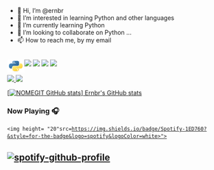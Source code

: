 - 👋 Hi, I’m @ernbr
- 👀 I’m interested in learning Python and other languages
- 🌱 I’m currently learning Python
- 💞️ I’m looking to collaborate on Python ...
- 📫 How to reach me, by my email

<div style="display: inline_block"><br>
<img align="left" alt="ern-Python" height="30" width="40" src="https://raw.githubusercontent.com/devicons/devicon/master/icons/python/python-original.svg">
</div>

<div align="left">
<div style="display: inline_block">  
<a href="https://instagram.com/emerson.a.santos" target="_blank"><img src="https://img.shields.io/badge/-Instagram-%23E4405F?style=for-the-badge&logo=instagram&logoColor=white" target="_blank"></a>
<a href="https://discord.gg/ernbr" target="_blank"><img src="https://img.shields.io/badge/Discord-7289DA?style=for-the-badge&logo=discord&logoColor=white" target="_blank"></a> 
<a href = "mailto:emerson.a.dossantos@gmail.com"><img src="https://img.shields.io/badge/-Gmail-%23333?style=for-the-badge&logo=gmail&logoColor=white" target="_blank"></a>
<a href="https://www.linkedin.com/in/emerson-santos-b3790935/" target="_blank"><img src="https://img.shields.io/badge/-LinkedIn-%230077B5?style=for-the-badge&logo=linkedin&logoColor=white" target="_blank"></a> 
</div>

<br/>
<div align="left">
<div style="display: inline_block">  
<a href="https://github.com/ernbr">
<img height="180em" src="https://github-readme-stats.vercel.app/api?username=ernbr&show_icons=true&theme=chartreuse-dark&include_all_commits=true&count_private=true&hide_rank=true"/>
<img height="180em" src="https://github-readme-stats.vercel.app/api/top-langs/?username=ernbr&layout=compact&langs_count=7&theme=chartreuse-dark"/>
</div>
  
[![NOMEGIT GitHub stats](https://github-readme-stats.vercel.app/api?username=ernbr)]
[Ernbr's GitHub stats](https://github-readme-stats.vercel.app/api?username=ernbr&show_icons=true&theme=radical)
 

### Now Playing 🎧
<code><img height= "20"src=https://img.shields.io/badge/Spotify-1ED760?&style=for-the-badge&logo=spotify&logoColor=white>"></code>

[![spotify-github-profile](https://spotify-github-profile.vercel.app/api/view?uid=12185111032&cover_image=true&theme=novatorem)](https://github.com/kittinan/spotify-github-profile)
---
